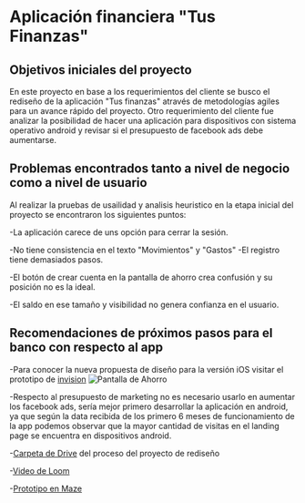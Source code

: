 # Aplicación financiera "Tus Finanzas"

## Objetivos iniciales del proyecto
En este proyecto en base a los requerimientos del cliente se busco el rediseño de la aplicación "Tus finanzas" através de metodologías agiles para un avance rápido del proyecto.
Otro requerimiento del cliente fue analizar la posibilidad de hacer una aplicación para dispositivos con sistema operativo android y revisar si el presupuesto de facebook ads debe aumentarse. 

## Problemas encontrados tanto a nivel de negocio como a nivel de usuario
Al realizar la pruebas de usailidad y analisis heuristico en la etapa inicial del proyecto se encontraron los siguientes puntos:

-La aplicación carece de uns opción para cerrar la sesión.

-No tiene consistencia en el texto "Movimientos" y "Gastos"
-El registro tiene demasiados pasos.

-El botón de crear cuenta en la pantalla de ahorro crea confusión y su posición no es la ideal.

-El saldo en ese tamaño y visibilidad no genera confianza en el usuario.


## Recomendaciones de próximos pasos para el banco con respecto al app
-Para conocer la nueva propuesta de diseño para la versión iOS visitar el prototipo de [invision](https://invis.io/NJRE7W49Y5S)
![Pantalla de Ahorro](https://i.ibb.co/Nn2G4yS/Ahorros-2.png)


-Respecto al presupuesto de marketing no es necesario usarlo en aumentar los facebook ads, sería mejor primero desarrollar la aplicación en android, ya que según la data recibida de los primero 6 meses de funcionamiento de la app podemos observar que la mayor cantidad de visitas en el landing page se encuentra en dispositivos android.

-[Carpeta de Drive](https://drive.google.com/open?id=1RgooyEFe2Zl-Zoz0G6NKRy_qkYnodF0R) del proceso del proyecto de rediseño

-[Video de Loom]()

-[Prototipo en Maze](https://maze.design/projects/3164533)

